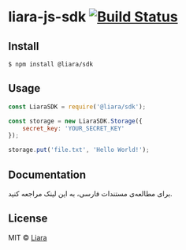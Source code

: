 # liara-js-sdk [![Build Status](https://travis-ci.org/liara-ir/liara-js-sdk.svg?branch=master)](https://travis-ci.org/liara-ir/liara-js-sdk)

>


## Install

```
$ npm install @liara/sdk
```


## Usage

```js
const LiaraSDK = require('@liara/sdk');

const storage = new LiaraSDK.Storage({
	secret_key: 'YOUR_SECRET_KEY'
});

storage.put('file.txt', 'Hello World!');
```

## Documentation

برای مطالعه‌ی مستندات فارسی، به این لینک مراجعه کنید.

## License

MIT © [Liara](https://github.com/liara-ir)
